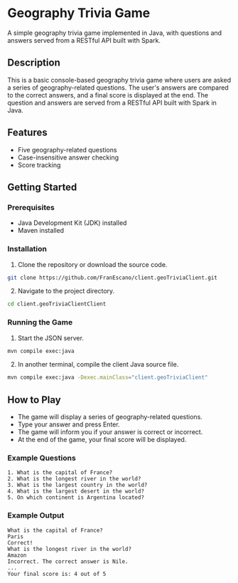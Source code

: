 # Geography Trivia Game

A simple geography trivia game implemented in Java, with questions and answers served from a RESTful API built with Spark.

## Description

This is a basic console-based geography trivia game where users are asked a series of geography-related questions. The user's answers are compared to the correct answers, and a final score is displayed at the end. The question and answers are served from a RESTful API built with Spark in Java.

## Features

- Five geography-related questions
- Case-insensitive answer checking
- Score tracking

## Getting Started

### Prerequisites

- Java Development Kit (JDK) installed
- Maven installed

### Installation

1. Clone the repository or download the source code.

```sh
git clone https://github.com/FranEscano/client.geoTriviaClient.git
```

2. Navigate to the project directory.
```sh
cd client.geoTriviaClientClient
```

### Running the Game

1. Start the JSON server.
```sh
mvn compile exec:java
```

2. In another terminal, compile the client Java source file.
```sh
mvn compile exec:java -Dexec.mainClass="client.geoTriviaClient"
```

## How to Play
 - The game will display a series of geography-related questions. 
 - Type your answer and press Enter. 
 - The game will inform you if your answer is correct or incorrect. 
 - At the end of the game, your final score will be displayed.

### Example Questions
    1. What is the capital of France?
    2. What is the longest river in the world?
    3. What is the largest country in the world?
    4. What is the largest desert in the world?
    5. On which continent is Argentina located?

### Example Output
```
What is the capital of France?
Paris
Correct!
What is the longest river in the world?
Amazon
Incorrect. The correct answer is Nile.
...
Your final score is: 4 out of 5
```
